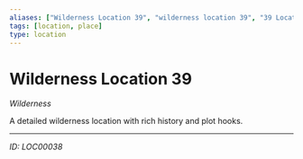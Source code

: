 ```yaml
---
aliases: ["Wilderness Location 39", "wilderness location 39", "39 Location Wilderness"]
tags: [location, place]
type: location
---
```


# Wilderness Location 39

*Wilderness*

A detailed wilderness location with rich history and plot hooks.

---
*ID: LOC00038*